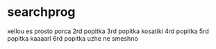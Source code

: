 # searchprog
xellou es prosto porca
2rd popitka
3rd popitka kosatiki
4rd popitka
5rd popitka kaaaarl
6rd popitka uzhe ne smeshno